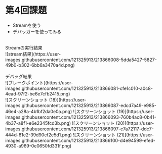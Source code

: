 # 第4回課題  
* Streamを使う
* デバッガーを使ってみる
<br>
Streamの実行結果  
<br>
![stream結果](https://user-images.githubusercontent.com/121325913/213866008-5dda5427-5827-49b0-b302-6bb6a3470a4d.png)
<br>
<br>
デバッグ結果  
<br>  
![ブレークポイント](https://user-images.githubusercontent.com/121325913/213866081-cfe1c010-a0c8-4ead-97f2-be6e7cfb2415.png)  
<br>
![スクリーンショット (18)](https://user-images.githubusercontent.com/121325913/213866087-edcd7a49-e985-46e4-a28a-4b1bf2da0e0a.png)  
![スクリーンショット (19)](https://user-images.githubusercontent.com/121325913/213866093-760b4ac8-0b41-4b37-a8f1-e6e2345fcd3b.png)  
![スクリーンショット (20)](https://user-images.githubusercontent.com/121325913/213866097-c7a72117-ddc7-444d-81e2-39d90ef2e5d1.png)  
![スクリーンショット (21)](https://user-images.githubusercontent.com/121325913/213866100-d4e94599-efed-4930-a969-0e0650fd331f.png)
